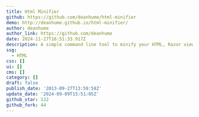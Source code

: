 ```yaml
---
title: Html Minifier
github: https://github.com/deanhume/html-minifier
demo: http://deanhume.github.io/html-minifier/
author: deanhume
author_link: https://github.com/deanhume
date: 2024-11-27T16:51:33.917Z
description: A simple command line tool to minify your HTML, Razor views & Web Forms views
ssg:
  - HTML
css: []
ui: []
cms: []
category: []
draft: false
publish_date: '2013-09-27T13:59:58Z'
update_date: '2024-09-09T15:51:05Z'
github_star: 132
github_fork: 44
---
```

